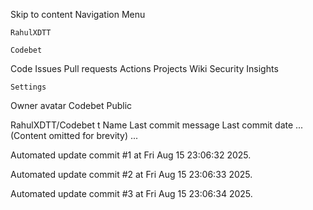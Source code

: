 Skip to content
Navigation Menu

    RahulXDTT

    Codebet

Code
Issues
Pull requests
Actions
Projects
Wiki
Security
Insights

    Settings

Owner avatar
Codebet
Public

RahulXDTT/Codebet
t
Name	Last commit message
	Last commit date
... (Content omitted for brevity) ...


Automated update commit #1 at Fri Aug 15 23:06:32 2025.

Automated update commit #2 at Fri Aug 15 23:06:33 2025.

Automated update commit #3 at Fri Aug 15 23:06:34 2025.